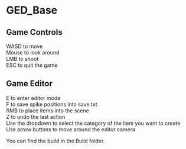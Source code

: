 # GED_Base

## Game Controls
WASD to move<br />
Mouse to look around<br />
LMB to shoot<br />
ESC to quit the game<br />

## Game Editor
E to enter editor mode<br />
F to save spike positions into save.txt<br />
RMB to place items into the scene<br />
Z to undo the last action<br />
Use the dropdown to select the category of the item you want to create<br />
Use arrow buttons to move around the editor camera<br />

You can find the build in the Build folder.
